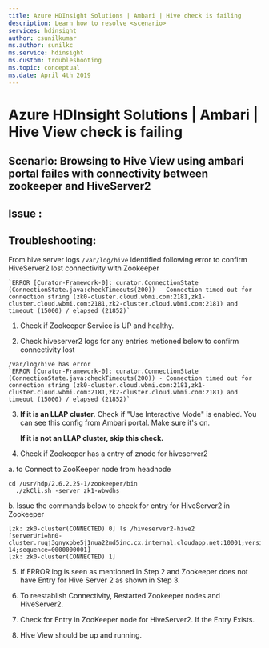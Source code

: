 ```yaml
---
title: Azure HDInsight Solutions | Ambari | Hive check is failing 
description: Learn how to resolve <scenario>
services: hdinsight
author: csunilkumar
ms.author: sunilkc
ms.service: hdinsight
ms.custom: troubleshooting
ms.topic: conceptual
ms.date: April 4th 2019
---
```


# Azure HDInsight Solutions | Ambari | Hive View check is failing 

## Scenario: Browsing to Hive View using ambari portal  failes with connectivity between zookeeper and HiveServer2

## Issue : 

## Troubleshooting:
From hive server logs ```/var/log/hive``` identified following error to confirm HiveServer2 lost connectivity with Zookeeper

```
`ERROR [Curator-Framework-0]: curator.ConnectionState (ConnectionState.java:checkTimeouts(200)) - Connection timed out for connection string (zk0-cluster.cloud.wbmi.com:2181,zk1-cluster.cloud.wbmi.com:2181,zk2-cluster.cloud.wbmi.com:2181) and timeout (15000) / elapsed (21852)` 
```

1. Check if Zookeeper Service is UP and healthy.

2. Check hiveserver2 logs for any entries metioned below to confirm  connectivity lost

```
/var/log/hive has error
`ERROR [Curator-Framework-0]: curator.ConnectionState (ConnectionState.java:checkTimeouts(200)) - Connection timed out for connection string (zk0-cluster.cloud.wbmi.com:2181,zk1-cluster.cloud.wbmi.com:2181,zk2-cluster.cloud.wbmi.com:2181) and timeout (15000) / elapsed (21852)` 
```
3. **If it is an LLAP cluster**. Check if "Use Interactive Mode" is enabled. You can see this config from Ambari portal. Make sure it's on.

   **If it is not an LLAP cluster, skip this check.**
   
4. Check if Zookeeper has a entry of znode for hiveserver2

a. to Connect to ZooKeeper node from headnode
	

```
cd /usr/hdp/2.6.2.25-1/zookeeper/bin
  ./zkCli.sh -server zk1-wbwdhs
```

b. Issue the commands below to check for entry for HiveServer2 in Zookeeper

```
[zk: zk0-cluster(CONNECTED) 0] ls /hiveserver2-hive2
[serverUri=hn0-cluster.ruqj3gnyxpbe5j1nua22md5inc.cx.internal.cloudapp.net:10001;version=2.1.0.2.6.3.2-14;sequence=0000000001]
[zk: zk0-cluster(CONNECTED) 1]
```

5. If ERROR log is seen as mentioned in Step 2 and Zookeeper does not have Entry for Hive Server 2 as shown in Step 3. 

6. To reestablish Connectivity, Restarted Zookeeper nodes and HiveServer2.

7. Check for Entry in ZooKeeper node for HiveServer2. If the Entry Exists.

8. Hive View should be up and running.
